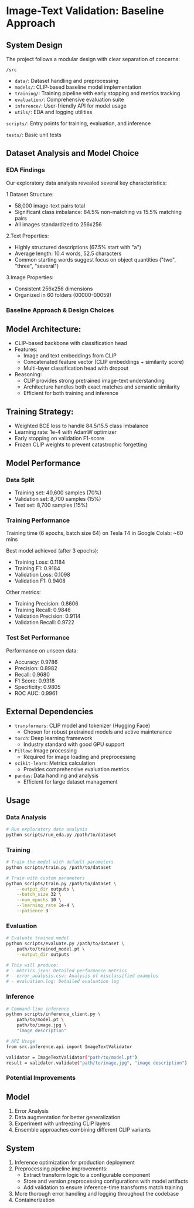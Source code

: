 # Image-Text Validation: Baseline Approach

## System Design
The project follows a modular design with clear separation of concerns:

```/src```
- ```data/```: Dataset handling and preprocessing
- ```models/```: CLIP-based baseline model implementation
- ```training/```: Training pipeline with early stopping and metrics tracking
- ```evaluation/```: Comprehensive evaluation suite
- ```inference/```: User-friendly API for model usage
- ```utils/```: EDA and logging utilities

```scripts/```: Entry points for training, evaluation, and inference

```tests/```: Basic unit tests

## Dataset Analysis and Model Choice

### EDA Findings
Our exploratory data analysis revealed several key characteristics:

1.Dataset Structure:
- 58,000 image-text pairs total
- Significant class imbalance: 84.5% non-matching vs 15.5% matching pairs
- All images standardized to 256x256

2.Text Properties:
- Highly structured descriptions (67.5% start with "a")
- Average length: 10.4 words, 52.5 characters
- Common starting words suggest focus on object quantities ("two", "three", "several")

3.Image Properties:
- Consistent 256x256 dimensions
- Organized in 60 folders (00000-00059)

### Baseline Approach & Design Choices
## Model Architecture:
- CLIP-based backbone with classification head
- Features:
  * Image and text embeddings from CLIP
  * Concatenated feature vector (CLIP embeddings + similarity score)
  * Multi-layer classification head with dropout
- Reasoning:
  * CLIP provides strong pretrained image-text understanding
  * Architecture handles both exact matches and semantic similarity
  * Efficient for both training and inference

## Training Strategy:
- Weighted BCE loss to handle 84.5/15.5 class imbalance
- Learning rate: 1e-4 with AdamW optimizer
- Early stopping on validation F1-score
- Frozen CLIP weights to prevent catastrophic forgetting

## Model Performance

### Data Split
- Training set: 40,600 samples (70%)
- Validation set: 8,700 samples (15%)
- Test set: 8,700 samples (15%)

### Training Performance
Training time (6 epochs, batch size 64) on Tesla T4 in Google Colab: ~60 mins

Best model achieved (after 3 epochs):
- Training Loss: 0.1184
- Training F1: 0.9184
- Validation Loss: 0.1098
- Validation F1: 0.9408

Other metrics:
- Training Precision: 0.8606
- Training Recall: 0.9846
- Validation Precision: 0.9114
- Validation Recall: 0.9722 

### Test Set Performance
Performance on unseen data:
- Accuracy: 0.9786
- Precision: 0.8982
- Recall: 0.9680
- F1 Score: 0.9318
- Specificity: 0.9805
- ROC AUC: 0.9961

## External Dependencies
- ```transformers```: CLIP model and tokenizer (Hugging Face)
  * Chosen for robust pretrained models and active maintenance
- ```torch```: Deep learning framework
  * Industry standard with good GPU support
- ```Pillow```: Image processing
  * Required for image loading and preprocessing
- ```scikit-learn```: Metrics calculation
  * Provides comprehensive evaluation metrics
- ```pandas```: Data handling and analysis
  * Efficient for large dataset management
 
## Usage

### Data Analysis
```bash
# Run exploratory data analysis
python scripts/run_eda.py /path/to/dataset
```

### Training
```bash
# Train the model with default parameters
python scripts/train.py /path/to/dataset

# Train with custom parameters
python scripts/train.py /path/to/dataset \
    --output_dir outputs \
    --batch_size 32 \
    --num_epochs 10 \
    --learning_rate 1e-4 \
    --patience 3
```

### Evaluation
```bash
# Evaluate trained model
python scripts/evaluate.py /path/to/dataset \
    path/to/trained_model.pt \
    --output_dir outputs

# This will produce:
# - metrics.json: Detailed performance metrics
# - error_analysis.csv: Analysis of misclassified examples
# - evaluation.log: Detailed evaluation log
```

### Inference
```bash
# Command-line inference
python scripts/inference_client.py \
    path/to/model.pt \
    path/to/image.jpg \
    "image description"

# API Usage
from src.inference.api import ImageTextValidator

validator = ImageTextValidator("path/to/model.pt")
result = validator.validate("path/to/image.jpg", "image description")
```

### Potential Improvements
## Model
1. Error Analysis
2. Data augmentation for better generalization
3. Experiment with unfreezing CLIP layers
4. Ensemble approaches combining different CLIP variants

## System
1. Inference optimization for production deployment
2. Preprocessing pipeline improvements:
   - Extract transform logic to a configurable component
   - Store and version preprocessing configurations with model artifacts
   - Add validation to ensure inference-time transforms match training
3. More thorough error handling and logging throughout the codebase
4. Containerization 